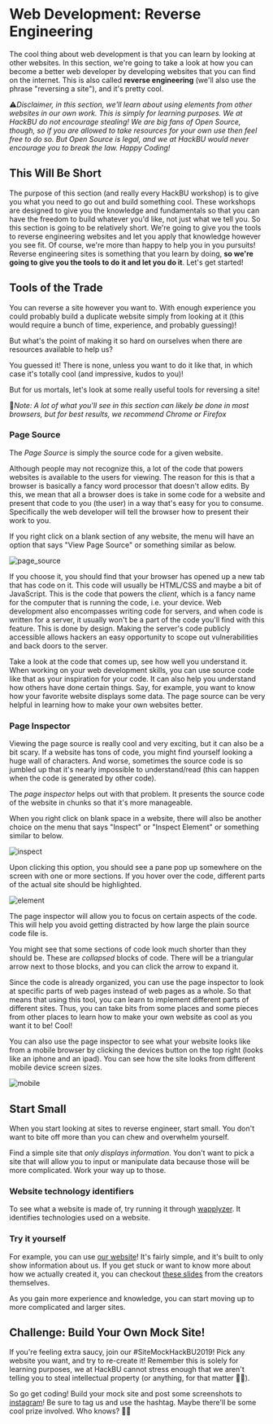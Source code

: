 
# Web Development: Reverse Engineering

The cool thing about web development is that you can learn by looking at other websites. In this section, we're going to take a look at how you can become a better web developer by developing websites that you can find on the internet. This is also called **reverse engineering** (we'll also use the phrase "reversing a site"), and it's pretty cool.

⚠️*Disclaimer, in this section, we'll learn about using elements from other websites in our own work. This is simply for learning purposes. We at HackBU do not encourage stealing! We are big fans of Open Source, though, so if you are allowed to take resources for your own use then feel free to do so. But Open Source is legal, and we at HackBU would never encourage you to break the law. Happy Coding!*

## This Will Be Short

The purpose of this section (and really every HackBU workshop) is to give you what you need to go out and build something cool. These workshops are designed to give you the knowledge and fundamentals so that you can have the freedom to build whatever you'd like, not just what we tell you. So this section is going to be relatively short. We're going to give you the tools to reverse engineering websites and let you apply that knowledge however you see fit. Of course, we're more than happy to help you in you pursuits! Reverse engineering sites is something that you learn by doing, **so we're going to give you the tools to do it and let you do it**. Let's get started!

## Tools of the Trade

You can reverse a site however you want to. With enough experience you could probably build a duplicate website simply from looking at it (this would require a bunch of time, experience, and probably guessing)!

But what's the point of making it so hard on ourselves when there are resources available to help us?

You guessed it! There is none, unless you want to do it like that, in which case it's totally cool (and impressive, kudos to you)!

But for us mortals, let's look at some really useful tools for reversing a site!

📝*Note: A lot of what you'll see in this section can likely be done in most browsers, but for best results, we recommend Chrome or Firefox*

### Page Source

The *Page Source* is simply the source code for a given website.

Although people may not recognize this, a lot of the code that powers websites is available to the users for viewing. The reason for this is that a browser is basically a fancy word processor that doesn't allow edits. By this, we mean that all a browser does is take in some code for a website and present that code to you (the user) in a way that's easy for you to consume. Specifically the web developer will tell the browser how to present their work to you.

If you right click on a blank section of any website, the menu will have an option that says "View Page Source" or something similar as below.

![page_source](images/page_source.png)


If you choose it, you should find that your browser has opened up a new tab that has code on it. This code will usually be HTML/CSS and maybe a bit of JavaScript. This is the code that powers the *client*, which is a fancy name for the computer that is running the code, i.e. your device. Web development also encompasses writing code for servers, and when code is written for a server, it usually won't be a part of the code you'll find with this feature. This is done by design. Making the server's code publicly accessible allows hackers an easy opportunity to scope out vulnerabilities and back doors to the server.

Take a look at the code that comes up, see how well you understand it. When working on your web development skills, you can use source code like that as your inspiration for your code. It can also help you understand how others have done certain things. Say, for example, you want to know how your favorite website displays some data. The page source can be very helpful in learning how to make your own websites better.

### Page Inspector

Viewing the page source is really cool and very exciting, but it can also be a bit scary. If a website has tons of code, you might find yourself looking a huge wall of characters. And worse, sometimes the source code is so jumbled up that it's nearly impossible to understand/read (this can happen when the code is generated by other code).

The *page inspector* helps out with that problem. It presents the source code of the website in chunks so that it's more manageable.

When you right click on blank space in a website, there will also be another choice on the menu that says "Inspect" or "Inspect Element" or something  similar to below.

![inspect](images/inspect.png)

Upon clicking this option, you should see a pane pop up somewhere on the screen with one or more sections. If you hover over the code, different parts of the actual site should be highlighted.

![element](images/element.png)

The page inspector will allow you to focus on certain aspects of the code. This will help you avoid getting distracted by how large the plain source code file is.

You might see that some sections of code look much shorter than they should be. These are *collapsed* blocks of code. There will be a triangular arrow next to those blocks, and you can click the arrow to expand it.

Since the code is already organized, you can use the page inspector to look at specific parts of web pages instead of web pages as a whole. So that means that using this tool, you can learn to implement different parts of different sites. Thus, you can take bits from some places and some pieces from other places to learn how to make your own website as cool as you want it to be! Cool!

You can also use the page inspector to see what your website looks like from a mobile browser by clicking the devices button on the top right (looks like an iphone and an ipad). You can see how the site looks from different mobile device screen sizes.

![mobile](images/mobile.png)

## Start Small

When you start looking at sites to reverse engineer, start small. You don't want to bite off more than you can chew and overwhelm yourself.

Find a simple site that *only displays information*. You don't want to pick a site that will allow you to input or manipulate data because those will be more complicated. Work your way up to those.

### Website technology identifiers

To see what a website is made of, try running it through [wapplyzer](https://www.wappalyzer.com/). It identifies technologies used on a website.

### Try it yourself

For example, you can use [our website](http://club.hackbu.org/)! It's fairly simple, and it's built to only show information about us. If you get stuck or want to know more about how we actually created it, you can checkout [these slides](https://docs.google.com/presentation/d/1bX6HQMXUKYJUzKC9qZGvBqx3lvRG4918h8ktLvWXFOo/edit?usp=sharing) from the creators themselves. 

As you gain more experience and knowledge, you can start moving up to more complicated and larger sites.

## Challenge: Build Your Own Mock Site!

If you're feeling extra saucy, join our #SiteMockHackBU2019! Pick any website you want, and try to re-create it! Remember this is solely for learning purposes, we at HackBU cannot stress enough that we aren't telling you to steal intellectual property (or anything, for that matter 💂🏽‍).

So go get coding! Build your mock site and post some screenshots to [instagram](https://www.instagram.com/hack_bu/)! Be sure to tag us and use the hashtag. Maybe there'll be some cool prize involved. Who knows? 🤷🏿‍
